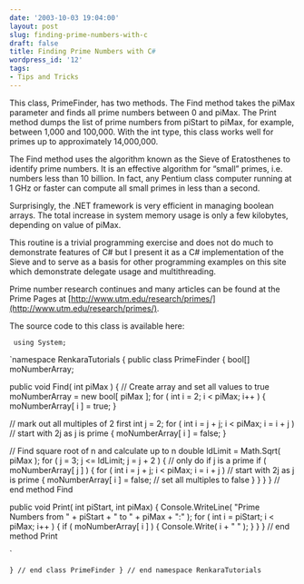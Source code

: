 ```yaml
---
date: '2003-10-03 19:04:00'
layout: post
slug: finding-prime-numbers-with-c
draft: false
title: Finding Prime Numbers with C#
wordpress_id: '12'
tags:
- Tips and Tricks
---
```


This class, PrimeFinder, has two methods. The Find method takes the piMax parameter and finds all prime numbers between 0 and piMax. The Print method dumps the list of prime numbers from piStart to piMax, for example, between 1,000 and 100,000. With the int type, this class works well for primes up to approximately 14,000,000.

The Find method uses the algorithm known as the Sieve of Eratosthenes to identify prime numbers. It is an effective algorithm for “small” primes, i.e. numbers less than 10 billion. In fact, any Pentium class computer running at 1 GHz or faster can compute all small primes in less than a second.

Surprisingly, the .NET framework is very efficient in managing boolean arrays. The total increase in system memory usage is only a few kilobytes, depending on value of piMax.

This routine is a trivial programming exercise and does not do much to demonstrate features of C# but I present it as a C# implementation of the Sieve and to serve as a basis for other programming examples on this site which demonstrate delegate usage and multithreading.

Prime number research continues and many articles can be found at the Prime Pages at [http://www.utm.edu/research/primes/](http://www.utm.edu/research/primes/).

The source code to this class is available here:

`
using System;`

`namespace RenkaraTutorials
{
public class PrimeFinder
{
bool[] moNumberArray;

public void Find( int piMax )
{
// Create array and set all values to true
moNumberArray = new bool[ piMax ];
for ( int i = 2; i < piMax; i++ )
{
moNumberArray[ i ] = true;
}

// mark out all multiples of 2 first
int j = 2;
for ( int i = j + j; i < piMax; i = i + j ) // start with 2j as j is prime
{
moNumberArray[ i ] = false;
}

// Find square root of n and calculate up to n
double ldLimit = Math.Sqrt( piMax );
for ( j = 3; j <= ldLimit; j = j + 2 )
{
// only do if j is a prime
if ( moNumberArray[ j ] )
{
for ( int i = j + j; i < piMax; i = i + j ) // start with 2j as j is prime
{
moNumberArray[ i ] = false; // set all multiples to false
}
}
}
} // end method Find

public void Print( int piStart, int piMax)
{
Console.WriteLine( "Prime Numbers from " + piStart + " to " + piMax + ":" );
for ( int i = piStart; i < piMax; i++ )
{
if ( moNumberArray[ i ] )
{
Console.Write( i + " " );
}
}
} // end method Print

`

`} // end class PrimeFinder
} // end namespace RenkaraTutorials
`
